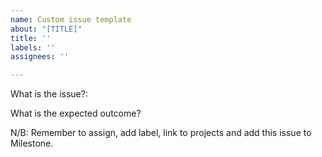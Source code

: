 ```yaml
---
name: Custom issue template
about: "[TITLE]"
title: ''
labels: ''
assignees: ''

---
```


What is the issue?:

What is the expected outcome?


N/B: Remember to assign, add label, link to projects and add this issue to Milestone.
